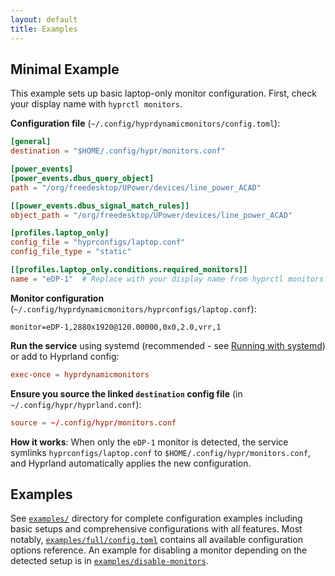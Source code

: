 ```yaml
---
layout: default
title: Examples
---
```



## Minimal Example

This example sets up basic laptop-only monitor configuration. First, check your display name with `hyprctl monitors`.

**Configuration file** (`~/.config/hyprdynamicmonitors/config.toml`):
```toml
[general]
destination = "$HOME/.config/hypr/monitors.conf"

[power_events]
[power_events.dbus_query_object]
path = "/org/freedesktop/UPower/devices/line_power_ACAD"

[[power_events.dbus_signal_match_rules]]
object_path = "/org/freedesktop/UPower/devices/line_power_ACAD"

[profiles.laptop_only]
config_file = "hyprconfigs/laptop.conf"
config_file_type = "static"

[[profiles.laptop_only.conditions.required_monitors]]
name = "eDP-1"  # Replace with your display name from hyprctl monitors
```

**Monitor configuration** (`~/.config/hyprdynamicmonitors/hyprconfigs/laptop.conf`):
```hyprconfig
monitor=eDP-1,2880x1920@120.00000,0x0,2.0,vrr,1
```

**Run the service** using systemd (recommended - see [Running with systemd](#running-with-systemd)) or add to Hyprland config:
```conf
exec-once = hyprdynamicmonitors
```

**Ensure you source the linked `destination` config file** (in `~/.config/hypr/hyprland.conf`):
```conf
source = ~/.config/hypr/monitors.conf
```

**How it works**: When only the `eDP-1` monitor is detected, the service symlinks `hyprconfigs/laptop.conf` to `$HOME/.config/hypr/monitors.conf`, and Hyprland automatically applies the new configuration.

## Examples

See [`examples/`](https://github.com/fiffeek/hyprdynamicmonitors/tree/main/examples) directory for complete configuration
examples including basic setups and comprehensive configurations with all features.
Most notably, [`examples/full/config.toml`](https://github.com/fiffeek/hyprdynamicmonitors/blob/main/examples/full/config.toml)
contains all available configuration options reference.
An example for disabling a monitor depending on the
detected setup is in [`examples/disable-monitors`](https://github.com/fiffeek/hyprdynamicmonitors/tree/main/examples/disable-monitors).

